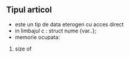 ## Tipul articol

- este un tip de data eterogen cu acces direct
- in limbajul c : struct nume {var..};
- memorie ocupata:

1. size of
